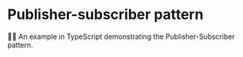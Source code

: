 # Publisher-subscriber pattern
📢🔔 An example in TypeScript demonstrating the Publisher-Subscriber pattern.
